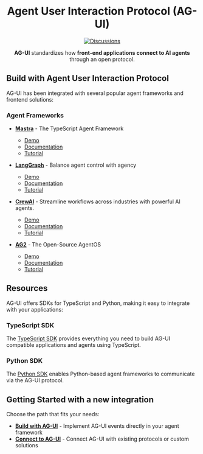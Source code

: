 <div align="center">
  <h1>Agent User Interaction Protocol (AG-UI)</h1>
  <p>
    <a href="https://github.com/orgs/ag-ui-protocol/discussions">
      <img src="https://img.shields.io/badge/discussions-join-brightgreen" alt="Discussions">
    </a>
  </p>
  <p>
    <b>AG-UI</b> standardizes how <b>front-end applications connect to AI agents</b> through an open protocol.
  </p>
</div>

## Build with Agent User Interaction Protocol

AG-UI has been integrated with several popular agent frameworks and frontend solutions:

### Agent Frameworks

- **[Mastra](https://mastra.ai)** - The TypeScript Agent Framework

  - [Demo](https://demo-viewer-five.vercel.app)
  - [Documentation](https://docs.copilotkit.ai/mastra)
  - [Tutorial](https://todo)

- **[LangGraph](https://www.langchain.com/langgraph)** - Balance agent control with agency

  - [Demo](https://feature-viewer-langgraph.vercel.app/)
  - [Documentation](https://docs.copilotkit.ai/langgraph)
  - [Tutorial](https://todo)

- **[CrewAI](https://crewai.com)** - Streamline workflows across industries with powerful AI agents.

  - [Demo](https://todo)
  - [Documentation](https://docs.copilotkit.ai/crewai)
  - [Tutorial](https://todo)

- **[AG2](https://ag2.ai)** - The Open-Source AgentOS
  - [Demo](https://todo)
  - [Documentation](https://docs.copilotkit.ai/ag2)
  - [Tutorial](https://todo)

## Resources

AG-UI offers SDKs for TypeScript and Python, making it easy to integrate with your applications:

### TypeScript SDK

The [TypeScript SDK](https://github.com/ag-ui-protocol/typescript-sdk) provides everything you need to build AG-UI compatible applications and agents using TypeScript.

### Python SDK

The [Python SDK](https://github.com/ag-ui-protocol/python-sdk) enables Python-based agent frameworks to communicate via the AG-UI protocol.

## Getting Started with a new integration

Choose the path that fits your needs:

- **[Build with AG-UI](https://github.com/ag-ui-protocol/specification/docs/quickstart/build)** - Implement AG-UI events directly in your agent framework
- **[Connect to AG-UI](https://github.com/ag-ui-protocol/specification/docs/quickstart/connect)** - Connect AG-UI with existing protocols or custom solutions
